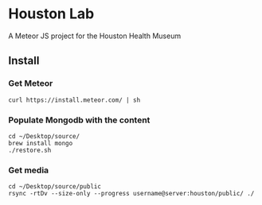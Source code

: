 # Houston Lab

A Meteor JS project for the Houston Health Museum

## Install

### Get Meteor

    curl https://install.meteor.com/ | sh

### Populate Mongodb with the content

    cd ~/Desktop/source/
    brew install mongo
    ./restore.sh

### Get media

    cd ~/Desktop/source/public
    rsync -rtDv --size-only --progress username@server:houston/public/ ./
